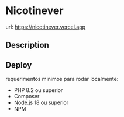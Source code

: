 # Nicotinever

url: https://nicotinever.vercel.app

## Description



## Deploy

requerimentos minimos para rodar localmente:
 - PHP 8.2 ou superior
 - Composer
 - Node.js 18 ou superior
 - NPM

